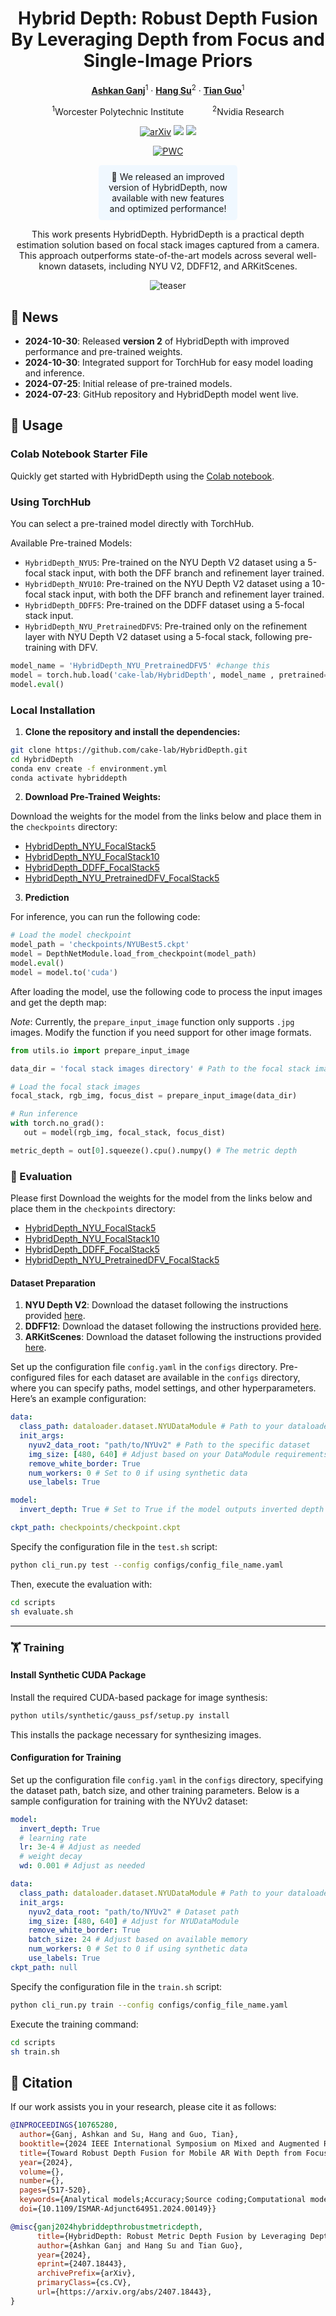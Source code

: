 <div align="center">
<h1>Hybrid Depth: Robust Depth Fusion </br> By Leveraging Depth from Focus and Single-Image Priors</h1>

[**Ashkan Ganj**](https://ashkanganj.me/)<sup>1</sup> · [**Hang Su**](https://suhangpro.github.io/)<sup>2</sup> · [**Tian Guo**](https://tianguo.info/)<sup>1</sup>

<sup>1</sup>Worcester Polytechnic Institute
&emsp;&emsp;&emsp;<sup>2</sup>Nvidia Research

<a href="https://arxiv.org/pdf/2407.18443"><img src='https://img.shields.io/badge/arXiv-Hybrid Depth-red' alt='arXiv'></a>
<a href="https://ieeexplore.ieee.org/document/10765280"><img src='https://img.shields.io/badge/ISMAR24-Poster-blue'></a>
<a href="https://huggingface.co/AshkanGanj/HybridDepth"><img src='https://img.shields.io/badge/%F0%9F%A4%97%20Hugging%20Face-Link-yellow'></a>

[![PWC](https://img.shields.io/endpoint.svg?url=https://paperswithcode.com/badge/hybriddepth-robust-depth-fusion-for-mobile-ar/monocular-depth-estimation-on-nyu-depth-v2)](https://paperswithcode.com/sota/monocular-depth-estimation-on-nyu-depth-v2?p=hybriddepth-robust-depth-fusion-for-mobile-ar)

</div>

<div align="center">
  <p style="background-color: #f0f8ff; padding: 10px; border-radius: 5px; width:40%" >
  📢 We released an improved version of HybridDepth, now available with new features and optimized performance!
  </p>


This work presents HybridDepth. HybridDepth is a practical depth estimation solution based on focal stack images captured from a camera. This approach outperforms state-of-the-art models across several well-known datasets, including NYU V2, DDFF12, and ARKitScenes.

![teaser](assets/teaser.png)
</div>

## 📢 News

- **2024-10-30**:  Released **version 2** of HybridDepth with improved performance and pre-trained weights.
- **2024-10-30**: Integrated support for TorchHub for easy model loading and inference.
- **2024-07-25**: Initial release of pre-trained models.
- **2024-07-23**: GitHub repository and HybridDepth model went live.


## 🚀 Usage

### Colab Notebook Starter File

Quickly get started with HybridDepth using the [Colab notebook](https://colab.research.google.com/github/cake-lab/HybridDepth/blob/main/notebooks/HybridDepthStarterNB.ipynb).

### Using TorchHub

You can select a pre-trained model directly with TorchHub.

Available Pre-trained Models:

* `HybridDepth_NYU5`: Pre-trained on the NYU Depth V2 dataset using a 5-focal stack input, with both the DFF branch and refinement layer trained.
* `HybridDepth_NYU10`: Pre-trained on the NYU Depth V2 dataset using a 10-focal stack input, with both the DFF branch and refinement layer trained.
* `HybridDepth_DDFF5`: Pre-trained on the DDFF dataset using a 5-focal stack input.
* `HybridDepth_NYU_PretrainedDFV5`: Pre-trained only on the refinement layer with NYU Depth V2 dataset using a 5-focal stack, following pre-training with DFV.

```python
model_name = 'HybridDepth_NYU_PretrainedDFV5' #change this
model = torch.hub.load('cake-lab/HybridDepth', model_name , pretrained=True)
model.eval()
```

### Local Installation

1. **Clone the repository and install the dependencies:**

```bash
git clone https://github.com/cake-lab/HybridDepth.git
cd HybridDepth
conda env create -f environment.yml
conda activate hybriddepth
```

2. **Download Pre-Trained Weights:**

Download the weights for the model from the links below and place them in the `checkpoints` directory:

- [HybridDepth_NYU_FocalStack5](https://github.com/cake-lab/HybridDepth/releases/download/v2.0/NYUBest5-DFV-Trained.ckpt)
- [HybridDepth_NYU_FocalStack10](https://github.com/cake-lab/HybridDepth/releases/download/v2.0/NYUBest10-DFV-Trained.ckpt)
- [HybridDepth_DDFF_FocalStack5](https://github.com/cake-lab/HybridDepth/releases/download/v2.0/DDFF12.ckpt)
- [HybridDepth_NYU_PretrainedDFV_FocalStack5](https://github.com/cake-lab/HybridDepth/releases/download/v2.0/NyuBest5.ckpt)

3. **Prediction**

For inference, you can run the following code:

```python
# Load the model checkpoint
model_path = 'checkpoints/NYUBest5.ckpt'
model = DepthNetModule.load_from_checkpoint(model_path)
model.eval()
model = model.to('cuda')
```

After loading the model, use the following code to process the input images and get the depth map:

_Note_: Currently, the `prepare_input_image` function only supports `.jpg` images. Modify the function if you need support for other image formats.

```python
from utils.io import prepare_input_image

data_dir = 'focal stack images directory' # Path to the focal stack images in a folder

# Load the focal stack images
focal_stack, rgb_img, focus_dist = prepare_input_image(data_dir)

# Run inference
with torch.no_grad():
   out = model(rgb_img, focal_stack, focus_dist)

metric_depth = out[0].squeeze().cpu().numpy() # The metric depth
```

### 🧪 Evaluation

Please first Download the weights for the model from the links below and place them in the `checkpoints` directory:

- [HybridDepth_NYU_FocalStack5](https://github.com/cake-lab/HybridDepth/releases/download/v2.0/NYUBest5-DFV-Trained.ckpt)
- [HybridDepth_NYU_FocalStack10](https://github.com/cake-lab/HybridDepth/releases/download/v2.0/NYUBest10-DFV-Trained.ckpt)
- [HybridDepth_DDFF_FocalStack5](https://github.com/cake-lab/HybridDepth/releases/download/v2.0/DDFF12.ckpt)
- [HybridDepth_NYU_PretrainedDFV_FocalStack5](https://github.com/cake-lab/HybridDepth/releases/download/v2.0/NyuBest5.ckpt)

#### Dataset Preparation

1. **NYU Depth V2**: Download the dataset following the instructions provided [here](https://github.com/cleinc/bts/tree/master/pytorch#nyu-depvh-v2).
2. **DDFF12**: Download the dataset following the instructions provided [here](https://github.com/fuy34/DFV).
3. **ARKitScenes**: Download the dataset following the instructions provided [here](https://github.com/cake-lab/Mobile-AR-Depth-Estimation).

Set up the configuration file `config.yaml` in the `configs` directory. Pre-configured files for each dataset are available in the `configs` directory, where you can specify paths, model settings, and other hyperparameters. Here’s an example configuration:

```yaml
data:
  class_path: dataloader.dataset.NYUDataModule # Path to your dataloader module in dataset.py
  init_args:
    nyuv2_data_root: "path/to/NYUv2" # Path to the specific dataset
    img_size: [480, 640] # Adjust based on your DataModule requirements
    remove_white_border: True
    num_workers: 0 # Set to 0 if using synthetic data
    use_labels: True

model:
  invert_depth: True # Set to True if the model outputs inverted depth

ckpt_path: checkpoints/checkpoint.ckpt
```

Specify the configuration file in the `test.sh` script:

```bash
python cli_run.py test --config configs/config_file_name.yaml
```

Then, execute the evaluation with:

```bash
cd scripts
sh evaluate.sh
```

---

### 🏋️ Training

#### Install Synthetic CUDA Package

Install the required CUDA-based package for image synthesis:

```bash
python utils/synthetic/gauss_psf/setup.py install
```

This installs the package necessary for synthesizing images.

#### Configuration for Training

Set up the configuration file `config.yaml` in the `configs` directory, specifying the dataset path, batch size, and other training parameters. Below is a sample configuration for training with the NYUv2 dataset:

```yaml
model:
  invert_depth: True
  # learning rate
  lr: 3e-4 # Adjust as needed
  # weight decay
  wd: 0.001 # Adjust as needed

data:
  class_path: dataloader.dataset.NYUDataModule # Path to your dataloader module in dataset.py
  init_args:
    nyuv2_data_root: "path/to/NYUv2" # Dataset path
    img_size: [480, 640] # Adjust for NYUDataModule
    remove_white_border: True
    batch_size: 24 # Adjust based on available memory
    num_workers: 0 # Set to 0 if using synthetic data
    use_labels: True
ckpt_path: null
```

Specify the configuration file in the `train.sh` script:

```bash
python cli_run.py train --config configs/config_file_name.yaml
```

Execute the training command:

```bash
cd scripts
sh train.sh
```

## 📖 Citation

If our work assists you in your research, please cite it as follows:

```Bibtex
@INPROCEEDINGS{10765280,
  author={Ganj, Ashkan and Su, Hang and Guo, Tian},
  booktitle={2024 IEEE International Symposium on Mixed and Augmented Reality Adjunct (ISMAR-Adjunct)}, 
  title={Toward Robust Depth Fusion for Mobile AR With Depth from Focus and Single-Image Priors}, 
  year={2024},
  volume={},
  number={},
  pages={517-520},
  keywords={Analytical models;Accuracy;Source coding;Computational modeling;Pipelines;Estimation;Cameras;Mobile handsets;Hardware;Augmented reality;Metric Depth Estimation;Augmented Reality;Depth From Focus;Depth Estimation},
  doi={10.1109/ISMAR-Adjunct64951.2024.00149}}

@misc{ganj2024hybriddepthrobustmetricdepth,
      title={HybridDepth: Robust Metric Depth Fusion by Leveraging Depth from Focus and Single-Image Priors},
      author={Ashkan Ganj and Hang Su and Tian Guo},
      year={2024},
      eprint={2407.18443},
      archivePrefix={arXiv},
      primaryClass={cs.CV},
      url={https://arxiv.org/abs/2407.18443},
}
```
